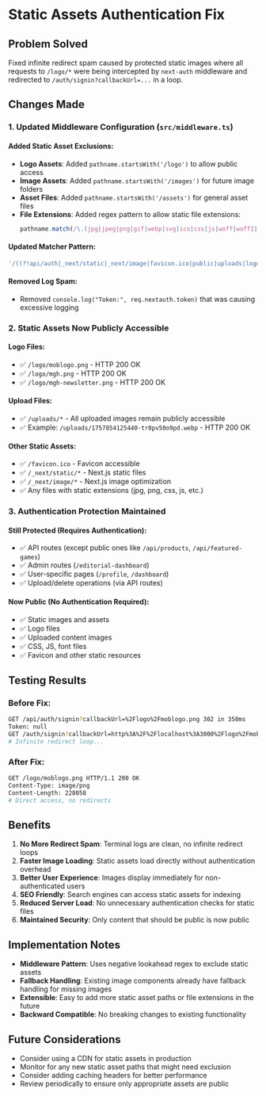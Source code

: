 # Static Assets Authentication Fix

## Problem Solved
Fixed infinite redirect spam caused by protected static images where all requests to `/logo/*` were being intercepted by `next-auth` middleware and redirected to `/auth/signin?callbackUrl=...` in a loop.

## Changes Made

### 1. Updated Middleware Configuration (`src/middleware.ts`)

#### Added Static Asset Exclusions:
- **Logo Assets**: Added `pathname.startsWith('/logo')` to allow public access
- **Image Assets**: Added `pathname.startsWith('/images')` for future image folders
- **Asset Files**: Added `pathname.startsWith('/assets')` for general asset files
- **File Extensions**: Added regex pattern to allow static file extensions:
  ```typescript
  pathname.match(/\.(jpg|jpeg|png|gif|webp|svg|ico|css|js|woff|woff2|ttf|eot)$/i)
  ```

#### Updated Matcher Pattern:
```typescript
'/((?!api/auth|_next/static|_next/image|favicon.ico|public|uploads|logo|images|assets|.*\\.(jpg|jpeg|png|gif|webp|svg|ico|css|js|woff|woff2|ttf|eot)$).*)'
```

#### Removed Log Spam:
- Removed `console.log("Token:", req.nextauth.token)` that was causing excessive logging

### 2. Static Assets Now Publicly Accessible

#### Logo Files:
- ✅ `/logo/moblogo.png` - HTTP 200 OK
- ✅ `/logo/mgh.png` - HTTP 200 OK  
- ✅ `/logo/mgh-newsletter.png` - HTTP 200 OK

#### Upload Files:
- ✅ `/uploads/*` - All uploaded images remain publicly accessible
- ✅ Example: `/uploads/1757854125440-tr0pv50o9pd.webp` - HTTP 200 OK

#### Other Static Assets:
- ✅ `/favicon.ico` - Favicon accessible
- ✅ `/_next/static/*` - Next.js static files
- ✅ `/_next/image/*` - Next.js image optimization
- ✅ Any files with static extensions (jpg, png, css, js, etc.)

### 3. Authentication Protection Maintained

#### Still Protected (Requires Authentication):
- ✅ API routes (except public ones like `/api/products`, `/api/featured-games`)
- ✅ Admin routes (`/editorial-dashboard`)
- ✅ User-specific pages (`/profile`, `/dashboard`)
- ✅ Upload/delete operations (via API routes)

#### Now Public (No Authentication Required):
- ✅ Static images and assets
- ✅ Logo files
- ✅ Uploaded content images
- ✅ CSS, JS, font files
- ✅ Favicon and other static resources

## Testing Results

### Before Fix:
```bash
GET /api/auth/signin?callbackUrl=%2Flogo%2Fmoblogo.png 302 in 350ms
Token: null
GET /auth/signin?callbackUrl=http%3A%2F%2Flocalhost%3A3000%2Flogo%2Fmoblogo.png 200 in 239ms
# Infinite redirect loop...
```

### After Fix:
```bash
GET /logo/moblogo.png HTTP/1.1 200 OK
Content-Type: image/png
Content-Length: 228058
# Direct access, no redirects
```

## Benefits

1. **No More Redirect Spam**: Terminal logs are clean, no infinite redirect loops
2. **Faster Image Loading**: Static assets load directly without authentication overhead
3. **Better User Experience**: Images display immediately for non-authenticated users
4. **SEO Friendly**: Search engines can access static assets for indexing
5. **Reduced Server Load**: No unnecessary authentication checks for static files
6. **Maintained Security**: Only content that should be public is now public

## Implementation Notes

- **Middleware Pattern**: Uses negative lookahead regex to exclude static assets
- **Fallback Handling**: Existing image components already have fallback handling for missing images
- **Extensible**: Easy to add more static asset paths or file extensions in the future
- **Backward Compatible**: No breaking changes to existing functionality

## Future Considerations

- Consider using a CDN for static assets in production
- Monitor for any new static asset paths that might need exclusion
- Consider adding caching headers for better performance
- Review periodically to ensure only appropriate assets are public
